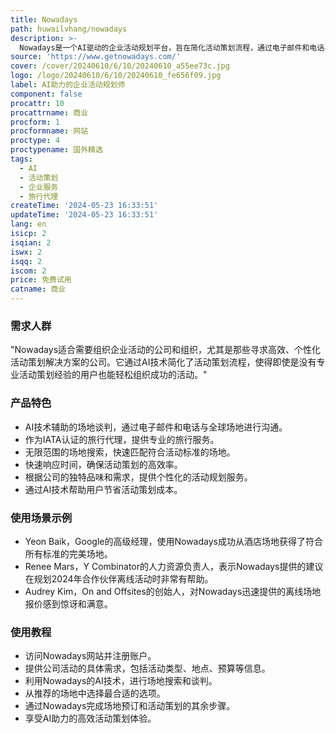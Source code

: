 ```yaml
---
title: Nowadays
path: huwailvhang/nowadays
description: >-
  Nowadays是一个AI驱动的企业活动规划平台，旨在简化活动策划流程，通过电子邮件和电话与最佳场地进行谈判，为公司活动找到合适的地点。它通过AI技术提供快速响应时间，作为IATA认证的旅行代理运营，并提供无限范围的场地搜索，确保结果与活动标准相匹配。此外，AI还协助全球范围内与场地进行谈判，帮助用户节省成本。
source: 'https://www.getnowadays.com/'
cover: /cover/20240610/6/10/20240610_a55ee73c.jpg
logo: /logo/20240610/6/10/20240610_fe656f09.jpg
label: AI助力的企业活动规划师
component: false
procattr: 10
procattrname: 商业
procform: 1
procformname: 网站
proctype: 4
proctypename: 国外精选
tags:
  - AI
  - 活动策划
  - 企业服务
  - 旅行代理
createTime: '2024-05-23 16:33:51'
updateTime: '2024-05-23 16:33:51'
lang: en
isicp: 2
isqian: 2
iswx: 2
isqq: 2
iscom: 2
price: 免费试用
catname: 商业
---
```




### 需求人群
"Nowadays适合需要组织企业活动的公司和组织，尤其是那些寻求高效、个性化活动策划解决方案的公司。它通过AI技术简化了活动策划流程，使得即使是没有专业活动策划经验的用户也能轻松组织成功的活动。"

### 产品特色
* AI技术辅助的场地谈判，通过电子邮件和电话与全球场地进行沟通。
* 作为IATA认证的旅行代理，提供专业的旅行服务。
* 无限范围的场地搜索，快速匹配符合活动标准的场地。
* 快速响应时间，确保活动策划的高效率。
* 根据公司的独特品味和需求，提供个性化的活动规划服务。
* 通过AI技术帮助用户节省活动策划成本。

### 使用场景示例
* Yeon Baik，Google的高级经理，使用Nowadays成功从酒店场地获得了符合所有标准的完美场地。
* Renee Mars，Y Combinator的人力资源负责人，表示Nowadays提供的建议在规划2024年合作伙伴离线活动时非常有帮助。
* Audrey Kim，On and Offsites的创始人，对Nowadays迅速提供的离线场地报价感到惊讶和满意。

### 使用教程
* 访问Nowadays网站并注册账户。
* 提供公司活动的具体需求，包括活动类型、地点、预算等信息。
* 利用Nowadays的AI技术，进行场地搜索和谈判。
* 从推荐的场地中选择最合适的选项。
* 通过Nowadays完成场地预订和活动策划的其余步骤。
* 享受AI助力的高效活动策划体验。

  

